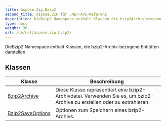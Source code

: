 ```yaml
---
title: Aspose.Zip.Bzip2
second_title: Aspose.ZIP für .NET-API-Referenz
description: DieBzip2 Namespace enthält Klassen die bzip2Archivbezogene Entitäten darstellen.
type: docs
weight: 30
url: /de/net/aspose.zip.bzip2/
---
```

DieBzip2 Namespace enthält Klassen, die bzip2-Archiv-bezogene Entitäten darstellen.

## Klassen

| Klasse | Beschreibung |
| --- | --- |
| [Bzip2Archive](./bzip2archive/) | Diese Klasse repräsentiert eine bzip2-Archivdatei. Verwenden Sie es, um bzip2-Archive zu erstellen oder zu extrahieren. |
| [Bzip2SaveOptions](./bzip2saveoptions/) | Optionen zum Speichern eines bzip2-Archivs. |


